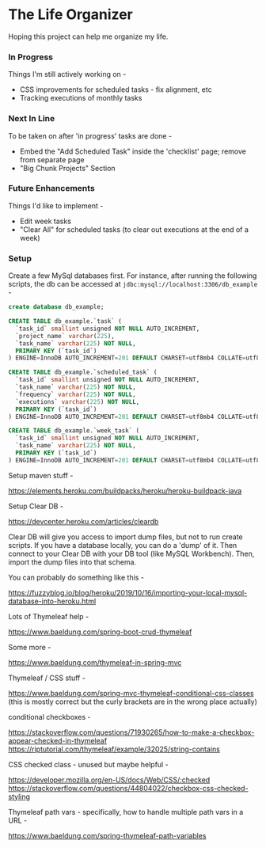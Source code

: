 # The Life Organizer

Hoping this project can help me organize my life.

### In Progress

Things I'm still actively working on -

* CSS improvements for scheduled tasks - fix alignment, etc
* Tracking executions of monthly tasks

### Next In Line

To be taken on after 'in progress' tasks are done -

* Embed the "Add Scheduled Task" inside the 'checklist' page; remove from separate page
* "Big Chunk Projects" Section

### Future Enhancements

Things I'd like to implement -

* Edit week tasks
* "Clear All" for scheduled tasks (to clear out executions at the end of a week)

### Setup

Create a few MySql databases first. For instance, after running the following scripts, the db can be accessed at `jdbc:mysql://localhost:3306/db_example` -

```sql
create database db_example;

CREATE TABLE db_example.`task` (
  `task_id` smallint unsigned NOT NULL AUTO_INCREMENT,
  `project_name` varchar(225),
  `task_name` varchar(225) NOT NULL,
  PRIMARY KEY (`task_id`)
) ENGINE=InnoDB AUTO_INCREMENT=201 DEFAULT CHARSET=utf8mb4 COLLATE=utf8mb4_0900_ai_ci;

CREATE TABLE db_example.`scheduled_task` (
  `task_id` smallint unsigned NOT NULL AUTO_INCREMENT,
  `task_name` varchar(225) NOT NULL,
  `frequency` varchar(225) NOT NULL,
  `executions` varchar(225) NOT NULL,
  PRIMARY KEY (`task_id`)
) ENGINE=InnoDB AUTO_INCREMENT=201 DEFAULT CHARSET=utf8mb4 COLLATE=utf8mb4_0900_ai_ci;

CREATE TABLE db_example.`week_task` (
  `task_id` smallint unsigned NOT NULL AUTO_INCREMENT,
  `task_name` varchar(225) NOT NULL,
  PRIMARY KEY (`task_id`)
) ENGINE=InnoDB AUTO_INCREMENT=201 DEFAULT CHARSET=utf8mb4 COLLATE=utf8mb4_0900_ai_ci;
```


Setup maven stuff - 

https://elements.heroku.com/buildpacks/heroku/heroku-buildpack-java

Setup Clear DB -

https://devcenter.heroku.com/articles/cleardb

Clear DB will give you access to import dump files, but not to run create scripts. If you have a database locally, you can do a 'dump' of it. Then connect to your Clear DB with your DB tool (like MySQL Workbench). Then, import the dump files into that schema.

You can probably do something like this -

https://fuzzyblog.io/blog/heroku/2019/10/16/importing-your-local-mysql-database-into-heroku.html

Lots of Thymeleaf help -

https://www.baeldung.com/spring-boot-crud-thymeleaf

Some more -

https://www.baeldung.com/thymeleaf-in-spring-mvc


Thymeleaf / CSS stuff -

https://www.baeldung.com/spring-mvc-thymeleaf-conditional-css-classes
(this is mostly correct but the curly brackets are in the wrong place actually)

conditional checkboxes -

https://stackoverflow.com/questions/71930265/how-to-make-a-checkbox-appear-checked-in-thymeleaf
https://riptutorial.com/thymeleaf/example/32025/string-contains

CSS checked class - unused but maybe helpful -

https://developer.mozilla.org/en-US/docs/Web/CSS/:checked
https://stackoverflow.com/questions/44804022/checkbox-css-checked-styling

Thymeleaf path vars - specifically, how to handle multiple path vars in a URL - 

https://www.baeldung.com/spring-thymeleaf-path-variables